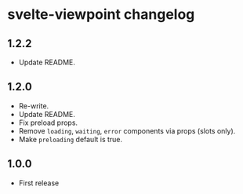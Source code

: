 # svelte-viewpoint changelog

## 1.2.2
* Update README.

## 1.2.0
* Re-write.
* Update README.
* Fix preload props.
* Remove `loading`, `waiting`, `error` components via props (slots only).
* Make `preloading` default is true.

## 1.0.0

* First release
